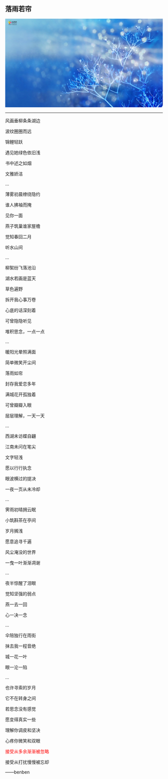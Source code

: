 落雨若帘
---
![](/assets/62543-106.jpg)

---
风画垂柳条条湖边

波纹圈圈而远

锦鲤轻跃

遇见她绿色依旧浅

书中述之如烟

文雅娇洁

...

薄雾初晨缭绕隐约

谁人拂袖而掩

见你一面

燕子筑巢谁家屋檐

觉知春回二月

听水山间

...

柳絮纷飞落池沿

湖水若画是蓝天

草色遍野

拆开我心事万卷

心底的话深刻着

可曾隐隐听见

堆积思念，一点一点

...

暖阳光晕照满面

简单微笑开尘间

落雨如帘

封存我爱恋多年

满城花开孤独着

可曾瓣瓣入眼

层层理解，一天一天

...

西湖未访蝶自翩

江南未问在笔尖

文字轻浅

愿以行行执念

眼波横过的提决

一夜一页从未冷却

...

霁雨初晴拥云眠

小筑斟茶在亭间

岁月搁浅

愿意追寻千遍

风尘淹没的世界

一曳一叶渐渐凋谢

...

夜半惊醒了泪眼

觉知坚强的弱点

燕一去一回

心一决一念

...

伞陪独行在雨街

抹去我一程音绝

城一花一叶

眼一沦一陷

...

也许寻索的岁月

它不在转身之间

若思念没有感觉

愿变得真实一些

理解你调皮和坚决

心疼你微笑和双眼
</br>
<p style="color:red;">接受从多余渐渐被忽略</p>

接受从打扰慢慢被忘却


——benben
